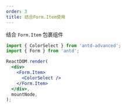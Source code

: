 ```yaml
---
order: 3
title: 结合Form.Item使用
---
```


结合 `Form.Item` 包裹组件

```jsx
import { ColorSelect } from 'antd-advanced';
import { Form } from 'antd';

ReactDOM.render(
  <div>
    <Form.Item>
      <ColorSelect />
    </Form.Item>
  </div>,
  mountNode,
);
```
